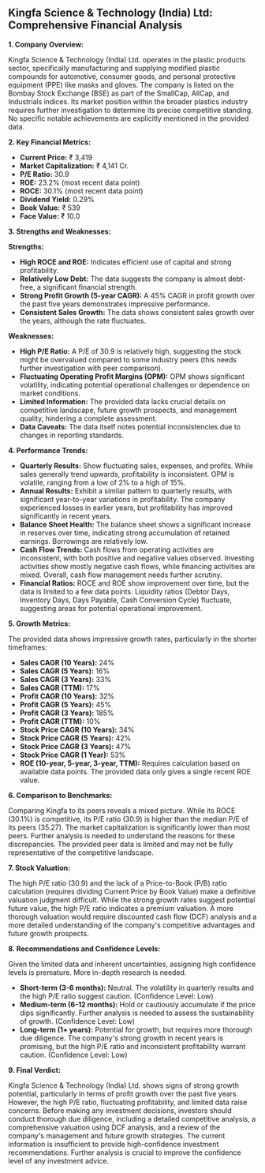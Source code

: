 ## Kingfa Science & Technology (India) Ltd: Comprehensive Financial Analysis

**1. Company Overview:**

Kingfa Science & Technology (India) Ltd. operates in the plastic products sector, specifically manufacturing and supplying modified plastic compounds for automotive, consumer goods, and personal protective equipment (PPE) like masks and gloves.  The company is listed on the Bombay Stock Exchange (BSE) as part of the SmallCap, AllCap, and Industrials indices.  Its market position within the broader plastics industry requires further investigation to determine its precise competitive standing.  No specific notable achievements are explicitly mentioned in the provided data.

**2. Key Financial Metrics:**

* **Current Price:** ₹ 3,419
* **Market Capitalization:** ₹ 4,141 Cr.
* **P/E Ratio:** 30.9
* **ROE:** 23.2% (most recent data point)
* **ROCE:** 30.1% (most recent data point)
* **Dividend Yield:** 0.29%
* **Book Value:** ₹ 539
* **Face Value:** ₹ 10.0

**3. Strengths and Weaknesses:**

**Strengths:**

* **High ROCE and ROE:**  Indicates efficient use of capital and strong profitability.
* **Relatively Low Debt:** The data suggests the company is almost debt-free, a significant financial strength.
* **Strong Profit Growth (5-year CAGR):**  A 45% CAGR in profit growth over the past five years demonstrates impressive performance.
* **Consistent Sales Growth:**  The data shows consistent sales growth over the years, although the rate fluctuates.

**Weaknesses:**

* **High P/E Ratio:** A P/E of 30.9 is relatively high, suggesting the stock might be overvalued compared to some industry peers (this needs further investigation with peer comparison).
* **Fluctuating Operating Profit Margins (OPM):** OPM shows significant volatility, indicating potential operational challenges or dependence on market conditions.
* **Limited Information:** The provided data lacks crucial details on competitive landscape, future growth prospects, and management quality, hindering a complete assessment.
* **Data Caveats:** The data itself notes potential inconsistencies due to changes in reporting standards.


**4. Performance Trends:**

* **Quarterly Results:** Show fluctuating sales, expenses, and profits. While sales generally trend upwards, profitability is inconsistent.  OPM is volatile, ranging from a low of 2% to a high of 15%.
* **Annual Results:** Exhibit a similar pattern to quarterly results, with significant year-to-year variations in profitability.  The company experienced losses in earlier years, but profitability has improved significantly in recent years.
* **Balance Sheet Health:** The balance sheet shows a significant increase in reserves over time, indicating strong accumulation of retained earnings.  Borrowings are relatively low.
* **Cash Flow Trends:** Cash flows from operating activities are inconsistent, with both positive and negative values observed.  Investing activities show mostly negative cash flows, while financing activities are mixed.  Overall, cash flow management needs further scrutiny.
* **Financial Ratios:** ROCE and ROE show improvement over time, but the data is limited to a few data points.  Liquidity ratios (Debtor Days, Inventory Days, Days Payable, Cash Conversion Cycle) fluctuate, suggesting areas for potential operational improvement.

**5. Growth Metrics:**

The provided data shows impressive growth rates, particularly in the shorter timeframes:

* **Sales CAGR (10 Years):** 24%
* **Sales CAGR (5 Years):** 16%
* **Sales CAGR (3 Years):** 33%
* **Sales CAGR (TTM):** 17%
* **Profit CAGR (10 Years):** 32%
* **Profit CAGR (5 Years):** 45%
* **Profit CAGR (3 Years):** 185%
* **Profit CAGR (TTM):** 10%
* **Stock Price CAGR (10 Years):** 34%
* **Stock Price CAGR (5 Years):** 42%
* **Stock Price CAGR (3 Years):** 47%
* **Stock Price CAGR (1 Year):** 53%
* **ROE (10-year, 5-year, 3-year, TTM):** Requires calculation based on available data points.  The provided data only gives a single recent ROE value.

**6. Comparison to Benchmarks:**

Comparing Kingfa to its peers reveals a mixed picture.  While its ROCE (30.1%) is competitive, its P/E ratio (30.9) is higher than the median P/E of its peers (35.27).  The market capitalization is significantly lower than most peers.  Further analysis is needed to understand the reasons for these discrepancies.  The provided peer data is limited and may not be fully representative of the competitive landscape.

**7. Stock Valuation:**

The high P/E ratio (30.9) and the lack of a Price-to-Book (P/B) ratio calculation (requires dividing Current Price by Book Value) make a definitive valuation judgment difficult.  While the strong growth rates suggest potential future value, the high P/E ratio indicates a premium valuation.  A more thorough valuation would require discounted cash flow (DCF) analysis and a more detailed understanding of the company's competitive advantages and future growth prospects.

**8. Recommendations and Confidence Levels:**

Given the limited data and inherent uncertainties, assigning high confidence levels is premature.  More in-depth research is needed.

* **Short-term (3-6 months):**  Neutral.  The volatility in quarterly results and the high P/E ratio suggest caution.  (Confidence Level: Low)
* **Medium-term (6-12 months):**  Hold or cautiously accumulate if the price dips significantly.  Further analysis is needed to assess the sustainability of growth. (Confidence Level: Low)
* **Long-term (1+ years):**  Potential for growth, but requires more thorough due diligence.  The company's strong growth in recent years is promising, but the high P/E ratio and inconsistent profitability warrant caution. (Confidence Level: Low)

**9. Final Verdict:**

Kingfa Science & Technology (India) Ltd. shows signs of strong growth potential, particularly in terms of profit growth over the past five years.  However, the high P/E ratio, fluctuating profitability, and limited data raise concerns.  Before making any investment decisions, investors should conduct thorough due diligence, including a detailed competitive analysis, a comprehensive valuation using DCF analysis, and a review of the company's management and future growth strategies.  The current information is insufficient to provide high-confidence investment recommendations.  Further analysis is crucial to improve the confidence level of any investment advice.
